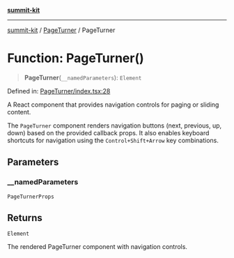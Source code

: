 [**summit-kit**](../../README.md)

***

[summit-kit](../../modules.md) / [PageTurner](../README.md) / PageTurner

# Function: PageTurner()

> **PageTurner**(`__namedParameters`): `Element`

Defined in: [PageTurner/index.tsx:28](https://github.com/andrewgremlich/summit-kit/blob/544a7c8881fedc9d0ebef93a3122f1b8ef030fe1/src/react/PageTurner/index.tsx#L28)

A React component that provides navigation controls for paging or sliding content.

The `PageTurner` component renders navigation buttons (next, previous, up, down) based on the provided callback props.
It also enables keyboard shortcuts for navigation using the `Control+Shift+Arrow` key combinations.

## Parameters

### \_\_namedParameters

`PageTurnerProps`

## Returns

`Element`

The rendered PageTurner component with navigation controls.
